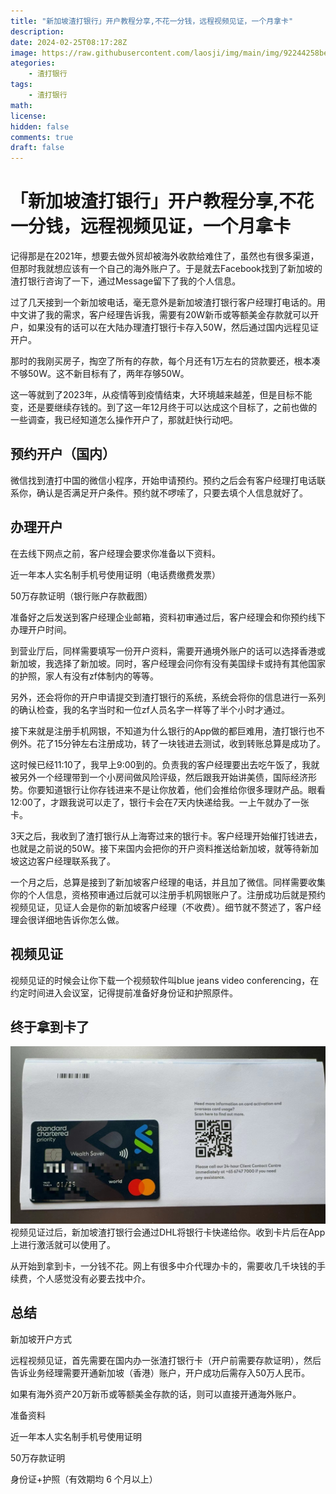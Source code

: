 ```yaml
---
title: "新加坡渣打银行」开户教程分享,不花一分钱，远程视频见证，一个月拿卡"
description: 
date: 2024-02-25T08:17:28Z
image: https://raw.githubusercontent.com/laosji/img/main/img/92244258be0d439386d851e6c73660feYK4eoDDLo0HwT1GZ-9.jpg
ategories:
    - 渣打银行
tags:
    - 渣打银行
math: 
license: 
hidden: false
comments: true
draft: false
---
```



# 「新加坡渣打银行」开户教程分享,不花一分钱，远程视频见证，一个月拿卡

记得那是在2021年，想要去做外贸却被海外收款给难住了，虽然也有很多渠道，但那时我就想应该有一个自己的海外账户了。于是就去Facebook找到了新加坡的渣打银行咨询了一下，通过Message留下了我的个人信息。

过了几天接到一个新加坡电话，毫无意外是新加坡渣打银行客户经理打电话的。用中文讲了我的需求，客户经理告诉我，需要有20W新币或等额美金存款就可以开户，如果没有的话可以在大陆办理渣打银行卡存入50W，然后通过国内远程见证开户。

那时的我刚买房子，掏空了所有的存款，每个月还有1万左右的贷款要还，根本凑不够50W。这不新目标有了，两年存够50W。

这一等就到了2023年，从疫情等到疫情结束，大环境越来越差，但是目标不能变，还是要继续存钱的。到了这一年12月终于可以达成这个目标了，之前也做的一些调查，我已经知道怎么操作开户了，那就赶快行动吧。

## 预约开户（国内）

微信找到渣打中国的微信小程序，开始申请预约。预约之后会有客户经理打电话联系你，确认是否满足开户条件。预约就不啰嗦了，只要去填个人信息就好了。


## 办理开户

在去线下网点之前，客户经理会要求你准备以下资料。

近一年本人实名制手机号使用证明（电话费缴费发票）

50万存款证明（银行账户存款截图）

准备好之后发送到客户经理企业邮箱，资料初审通过后，客户经理会和你预约线下办理开户时间。

到营业厅后，同样需要填写一份开户资料，需要开通境外账户的话可以选择香港或新加坡，我选择了新加坡。同时，客户经理会问你有没有美国绿卡或持有其他国家的护照，家人有没有zf体制内的等等。

另外，还会将你的开户申请提交到渣打银行的系统，系统会将你的信息进行一系列的确认检查，我的名字当时和一位zf人员名字一样等了半个小时才通过。

接下来就是注册手机网银，不知道为什么银行的App做的都巨难用，渣打银行也不例外。花了15分钟左右注册成功，转了一块钱进去测试，收到转账总算是成功了。

这时候已经11:10了，我早上9:00到的。负责我的客户经理要出去吃午饭了，我就被另外一个经理带到一个小房间做风险评级，然后跟我开始讲美债，国际经济形势。你要知道银行让你存钱进来不是让你放着，他们会推给你很多理财产品。眼看12:00了，才跟我说可以走了，银行卡会在7天内快递给我。一上午就办了一张卡。

3天之后，我收到了渣打银行从上海寄过来的银行卡。客户经理开始催打钱进去，也就是之前说的50W。接下来国内会把你的开户资料推送给新加坡，就等待新加坡这边客户经理联系我了。

一个月之后，总算是接到了新加坡客户经理的电话，并且加了微信。同样需要收集你的个人信息，资格预审通过后就可以注册手机网银账户了。注册成功后就是预约视频见证，见证人会是你的新加坡客户经理（不收费）。细节就不赘述了，客户经理会很详细地告诉你怎么做。

## 视频见证

视频见证的时候会让你下载一个视频软件叫blue jeans video conferencing，在约定时间进入会议室，记得提前准备好身份证和护照原件。

## 终于拿到卡了

![银行卡](https://raw.githubusercontent.com/laosji/img/main/img/银行卡.jpg)
​视频见证过后，新加坡渣打银行会通过DHL将银行卡快递给你。收到卡片后在App上进行激活就可以使用了。

从开始到拿到卡，一分钱不花。网上有很多中介代理办卡的，需要收几千块钱的手续费，个人感觉没有必要去找中介。

## 总结

新加坡开户方式

远程视频见证，首先需要在国内办一张渣打银行卡（开户前需要存款证明），然后告诉业务经理需要开通新加坡（香港）账户，开户成功后需存入50万人民币。

如果有海外资产20万新币或等额美金存款的话，则可以直接开通海外账户。

准备资料

近一年本人实名制手机号使用证明

50万存款证明

身份证+护照（有效期均 6 个月以上）